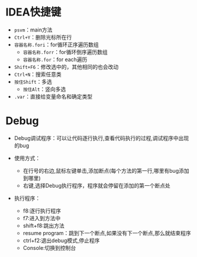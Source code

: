 # IDEA快捷键

* `psvm`：main方法
* `Ctrl+Y`：删除光标所在行
* `容器名称.fori`：for循环正序遍历数组
  * `容器名称.forr`：for循环倒序遍历数组
  * `容器名称.for`：for each遍历
* `Shift+F6`：修改选中的，其他相同的也会改动
* `Ctrl+N`：搜索任意类
* `按住Shift`：多选
  * `按住Alt`：竖向多选
* `.var`：直接给变量命名和确定类型







# Debug

* Debug调试程序：可以让代码逐行执行,查看代码执行的过程,调试程序中出现的bug

* 使用方式：
  * 在行号的右边,鼠标左键单击,添加断点(每个方法的第一行,哪里有bug添加到哪里)
  * 右键,选择Debug执行程序，程序就会停留在添加的第一个断点处

* 执行程序：
  * f8:逐行执行程序
  * f7:进入到方法中
  * shift+f8:跳出方法
  * resume program：跳到下一个断点,如果没有下一个断点,那么就结束程序
  * ctrl+f2:退出debug模式,停止程序
  * Console:切换到控制台
